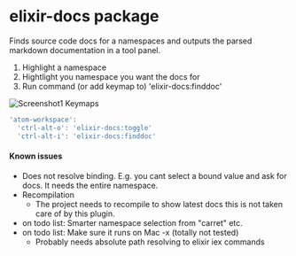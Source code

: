 # elixir-docs package
Finds source code docs for a namespaces and outputs the parsed markdown documentation in a tool panel.

1. Highlight a namespace
2. Hightlight you namespace you want the docs for
3. Run command (or add keymap to) 'elixir-docs:finddoc'

![Screenshot1](https://gyazo.com/fd996b70a340522b07f3c267a2ba4c8d.png)
Keymaps
```javascript
'atom-workspace':
  'ctrl-alt-o': 'elixir-docs:toggle'
  'ctrl-alt-i': 'elixir-docs:finddoc'
```

#### Known issues
* Does not resolve binding. E.g. you cant select a bound
  value and ask for docs. It needs the entire namespace.
* Recompilation
    - The project needs to recompile to show latest docs
      this is not taken care of by this plugin.
* on todo list: Smarter namespace selection from "carret" etc.
* on todo list: Make sure it runs on Mac -x (totally not tested)
  - Probably needs absolute path resolving to elixir iex commands
